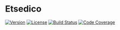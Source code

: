 # Etsedico

[![Version](https://img.shields.io/badge/version-0.0.1-blue.svg)](https://www.npmjs.com/package/etsedico)
[![License](https://img.shields.io/badge/license-MIT-blue.svg)](https://opensource.org/licenses/MIT)
[![Build Status](https://travis-ci.org/Horyus/etsedico.svg?branch=develop)](https://travis-ci.org/Horyus/etsedico)
[![Code Coverage](https://codecov.io/gh/Horyus/etsedico/branch/develop/graph/badge.svg)](https://codecov.io/gh/Horyus/etsedico)

